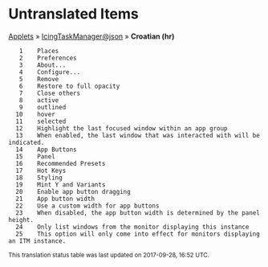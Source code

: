 # Untranslated Items
[Applets](../../../README.md) &#187; [IcingTaskManager@json](../README.md) &#187; **Croatian (hr)**

       1	Places
       2	Preferences
       3	About...
       4	Configure...
       5	Remove
       6	Restore to full opacity
       7	Close others
       8	active
       9	outlined
      10	hover
      11	selected
      12	Highlight the last focused window within an app group
      13	When enabled, the last window that was interacted with will be indicated.
      14	App Buttons
      15	Panel
      16	Recommended Presets
      17	Hot Keys
      18	Styling
      19	Mint Y and Variants
      20	Enable app button dragging
      21	App button width
      22	Use a custom width for app buttons
      23	When disabled, the app button width is determined by the panel height.
      24	Only list windows from the monitor displaying this instance
      25	This option will only come into effect for monitors displaying an ITM instance.

<sup>This translation status table was last updated on 2017-09-28, 16:52 UTC.</sup>
